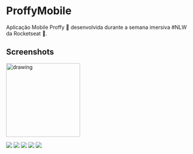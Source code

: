 # ProffyMobile
Aplicação Mobile Proffy :purple_heart: desenvolvida durante a semana imersiva #NLW da Rocketseat :rocket:.

## Screenshots

<img src="/src/assets/Screenshots/Landing.jpg" alt="drawing" width="200"/>

![](/src/assets/Screenshots/Filtro.jpg)
![](/src/assets/Screenshots/Card.jpg)
![](/src/assets/Screenshots/FiltroII.jpg)
![](/src/assets/Screenshots/Botoes.jpg)
![](/src/assets/Screenshots/Favoritos.jpg)
